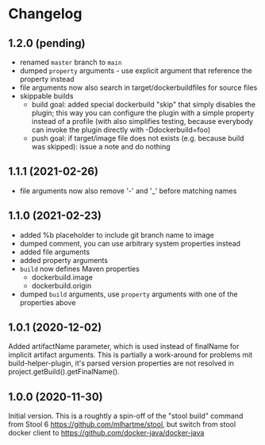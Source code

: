 # Changelog

## 1.2.0 (pending)

* renamed `master` branch to `main`
* dumped `property` arguments - use explicit argument that reference the property instead
* file arguments now also search in target/dockerbuildfiles for source files  
* skippable builds
  * build goal:
    added special dockerbuild "skip" that simply disables the plugin; this way you can configure the plugin with a simple property 
    instead of a profile (with also simplifies testing, because everybody can invoke the plugin directly with -Ddockerbuild=foo)
  * push goal:
    if target/image file does not exists (e.g. because build was skipped): issue a note and do nothing
  

## 1.1.1 (2021-02-26)

* file arguments now also remove '-' and  '_' before matching names


## 1.1.0 (2021-02-23)

* added %b placeholder to include git branch name to image
* dumped comment, you can use arbitrary system properties instead
* added file arguments
* added property arguments
* `build` now defines Maven properties
  * dockerbuild.image
  * dockerbuild.origin  
* dumped `build` arguments, use `property` arguments with one of the properties above


## 1.0.1 (2020-12-02)

Added artifactName parameter, which is used instead of finalName for implicit artifact arguments.
This is partially a work-around for problems mit build-helper-plugin, it's parsed version properties
are not resolved in project.getBuild().getFinalName().


## 1.0.0 (2020-11-30)

Initial version. This is a roughtly a spin-off of the "stool build" command from 
Stool 6 https://github.com/mlhartme/stool, but switch from stool 
docker client to https://github.com/docker-java/docker-java
